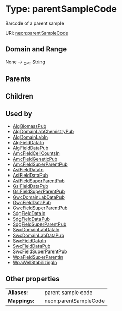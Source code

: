 
# Type: parentSampleCode


Barcode of a parent sample

URI: [neon:parentSampleCode](https://data.neonscience.org/parentSampleCode)


## Domain and Range

None ->  <sub>OPT</sub> [String](types/String.md)

## Parents


## Children


## Used by

 * [AlgBiomassPub](AlgBiomassPub.md)
 * [AlgDomainLabChemistryPub](AlgDomainLabChemistryPub.md)
 * [AlgDomainLabIn](AlgDomainLabIn.md)
 * [AlgFieldDataIn](AlgFieldDataIn.md)
 * [AlgFieldDataPub](AlgFieldDataPub.md)
 * [AmcFieldCellCountsIn](AmcFieldCellCountsIn.md)
 * [AmcFieldGeneticPub](AmcFieldGeneticPub.md)
 * [AmcFieldSuperParentPub](AmcFieldSuperParentPub.md)
 * [AsiFieldDataIn](AsiFieldDataIn.md)
 * [AsiFieldDataPub](AsiFieldDataPub.md)
 * [AsiFieldSuperParentPub](AsiFieldSuperParentPub.md)
 * [GsiFieldDataPub](GsiFieldDataPub.md)
 * [GsiFieldSuperParentPub](GsiFieldSuperParentPub.md)
 * [GwcDomainLabDataPub](GwcDomainLabDataPub.md)
 * [GwcFieldDataPub](GwcFieldDataPub.md)
 * [GwcFieldSuperParentPub](GwcFieldSuperParentPub.md)
 * [SdgFieldDataIn](SdgFieldDataIn.md)
 * [SdgFieldDataPub](SdgFieldDataPub.md)
 * [SdgFieldSuperParentPub](SdgFieldSuperParentPub.md)
 * [SwcDomainLabDataIn](SwcDomainLabDataIn.md)
 * [SwcDomainLabDataPub](SwcDomainLabDataPub.md)
 * [SwcFieldDataIn](SwcFieldDataIn.md)
 * [SwcFieldDataPub](SwcFieldDataPub.md)
 * [SwcFieldSuperParentPub](SwcFieldSuperParentPub.md)
 * [WpaFieldSuperParentIn](WpaFieldSuperParentIn.md)
 * [WpaWellStabilizingIn](WpaWellStabilizingIn.md)

## Other properties

|  |  |  |
| --- | --- | --- |
| **Aliases:** | | parent sample code |
| **Mappings:** | | neon:parentSampleCode |


